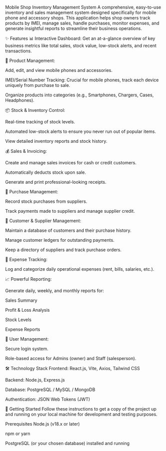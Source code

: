 Mobile Shop Inventory Management System
A comprehensive, easy-to-use inventory and sales management system designed specifically for mobile phone and accessory shops. This application helps shop owners track products by IMEI, manage sales, handle purchases, monitor expenses, and generate insightful reports to streamline their business operations.



✨ Features
📊 Interactive Dashboard: Get an at-a-glance overview of key business metrics like total sales, stock value, low-stock alerts, and recent transactions.

📱 Product Management:

Add, edit, and view mobile phones and accessories.

IMEI/Serial Number Tracking: Crucial for mobile phones, track each device uniquely from purchase to sale.

Organize products into categories (e.g., Smartphones, Chargers, Cases, Headphones).

📦 Stock & Inventory Control:

Real-time tracking of stock levels.

Automated low-stock alerts to ensure you never run out of popular items.

View detailed inventory reports and stock history.

💰 Sales & Invoicing:

Create and manage sales invoices for cash or credit customers.

Automatically deducts stock upon sale.

Generate and print professional-looking receipts.

🚚 Purchase Management:

Record stock purchases from suppliers.

Track payments made to suppliers and manage supplier credit.

👥 Customer & Supplier Management:

Maintain a database of customers and their purchase history.

Manage customer ledgers for outstanding payments.

Keep a directory of suppliers and track purchase orders.

💸 Expense Tracking:

Log and categorize daily operational expenses (rent, bills, salaries, etc.).

📈 Powerful Reporting:

Generate daily, weekly, and monthly reports for:

Sales Summary

Profit & Loss Analysis

Stock Levels

Expense Reports

👤 User Management:

Secure login system.

Role-based access for Admins (owner) and Staff (salesperson).

🛠️ Technology Stack
Frontend: React.js, Vite, Axios, Tailwind CSS

Backend: Node.js, Express.js

Database: PostgreSQL / MySQL / MongoDB

Authentication: JSON Web Tokens (JWT)

🚀 Getting Started
Follow these instructions to get a copy of the project up and running on your local machine for development and testing purposes.

Prerequisites
Node.js (v18.x or later)

npm or yarn

PostgreSQL (or your chosen database) installed and running
